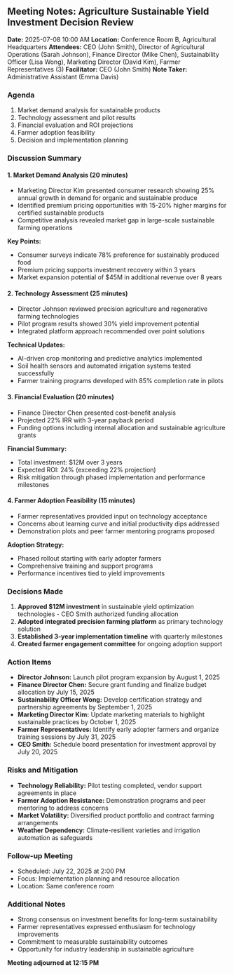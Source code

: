 ## Meeting Notes: Agriculture Sustainable Yield Investment Decision Review

**Date:** 2025-07-08 10:00 AM
**Location:** Conference Room B, Agricultural Headquarters
**Attendees:** CEO (John Smith), Director of Agricultural Operations (Sarah Johnson), Finance Director (Mike Chen), Sustainability Officer (Lisa Wong), Marketing Director (David Kim), Farmer Representatives (3)
**Facilitator:** CEO (John Smith)
**Note Taker:** Administrative Assistant (Emma Davis)

### Agenda
1. Market demand analysis for sustainable products
2. Technology assessment and pilot results
3. Financial evaluation and ROI projections
4. Farmer adoption feasibility
5. Decision and implementation planning

### Discussion Summary

#### 1. Market Demand Analysis (20 minutes)
- Marketing Director Kim presented consumer research showing 25% annual growth in demand for organic and sustainable produce
- Identified premium pricing opportunities with 15-20% higher margins for certified sustainable products
- Competitive analysis revealed market gap in large-scale sustainable farming operations

**Key Points:**
- Consumer surveys indicate 78% preference for sustainably produced food
- Premium pricing supports investment recovery within 3 years
- Market expansion potential of $45M in additional revenue over 8 years

#### 2. Technology Assessment (25 minutes)
- Director Johnson reviewed precision agriculture and regenerative farming technologies
- Pilot program results showed 30% yield improvement potential
- Integrated platform approach recommended over point solutions

**Technical Updates:**
- AI-driven crop monitoring and predictive analytics implemented
- Soil health sensors and automated irrigation systems tested successfully
- Farmer training programs developed with 85% completion rate in pilots

#### 3. Financial Evaluation (20 minutes)
- Finance Director Chen presented cost-benefit analysis
- Projected 22% IRR with 3-year payback period
- Funding options including internal allocation and sustainable agriculture grants

**Financial Summary:**
- Total investment: $12M over 3 years
- Expected ROI: 24% (exceeding 22% projection)
- Risk mitigation through phased implementation and performance milestones

#### 4. Farmer Adoption Feasibility (15 minutes)
- Farmer representatives provided input on technology acceptance
- Concerns about learning curve and initial productivity dips addressed
- Demonstration plots and peer farmer mentoring programs proposed

**Adoption Strategy:**
- Phased rollout starting with early adopter farmers
- Comprehensive training and support programs
- Performance incentives tied to yield improvements

### Decisions Made
1. **Approved $12M investment** in sustainable yield optimization technologies - CEO Smith authorized funding allocation
2. **Adopted integrated precision farming platform** as primary technology solution
3. **Established 3-year implementation timeline** with quarterly milestones
4. **Created farmer engagement committee** for ongoing adoption support

### Action Items
- **Director Johnson:** Launch pilot program expansion by August 1, 2025
- **Finance Director Chen:** Secure grant funding and finalize budget allocation by July 15, 2025
- **Sustainability Officer Wong:** Develop certification strategy and partnership agreements by September 1, 2025
- **Marketing Director Kim:** Update marketing materials to highlight sustainable practices by October 1, 2025
- **Farmer Representatives:** Identify early adopter farmers and organize training sessions by July 31, 2025
- **CEO Smith:** Schedule board presentation for investment approval by July 20, 2025

### Risks and Mitigation
- **Technology Reliability:** Pilot testing completed, vendor support agreements in place
- **Farmer Adoption Resistance:** Demonstration programs and peer mentoring to address concerns
- **Market Volatility:** Diversified product portfolio and contract farming arrangements
- **Weather Dependency:** Climate-resilient varieties and irrigation automation as safeguards

### Follow-up Meeting
- Scheduled: July 22, 2025 at 2:00 PM
- Focus: Implementation planning and resource allocation
- Location: Same conference room

### Additional Notes
- Strong consensus on investment benefits for long-term sustainability
- Farmer representatives expressed enthusiasm for technology improvements
- Commitment to measurable sustainability outcomes
- Opportunity for industry leadership in sustainable agriculture

**Meeting adjourned at 12:15 PM**

